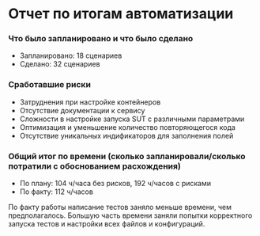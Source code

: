 # Отчет по итогам автоматизации

### Что было запланировано и что было сделано

* Запланировано: 18 сценариев
* Сделано: 32 сценариев

### Сработавшие риски

* Затруднения при настройке контейнеров
* Отсутствие документации к сервису
* Сложности в настройке запуска SUT с различными параметрами
* Оптимизация и уменьшение количество повторяющегося кода
* Отсутствие уникальных индификаторов для заполнения полей 


### Общий итог по времени (сколько запланировали/сколько потратили с обоснованием расхождения)

* По плану: 104 ч/часа без рисков, 192 ч/часов с рисками
* По факту: 112 ч/часов

По факту работы написание тестов заняло меньше времени, чем предполагалось.
Большую часть времени заняли попытки корректного запуска тестов и настройки всех файлов и конфигураций.
